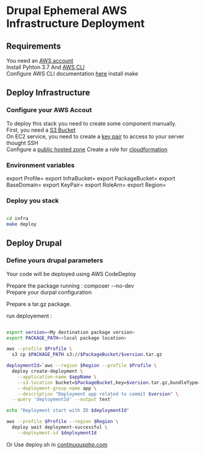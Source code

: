 # Drupal Ephemeral AWS Infrastructure Deployment

## Requirements

You need an [AWS account](https://portal.aws.amazon.com/billing/signup#/start)  
Install Pyhton 3.7 And [AWS CLI](https://docs.aws.amazon.com/cli/latest/userguide/install-cliv2.html)  
Configure AWS CLI documentation [here](https://docs.aws.amazon.com/cli/latest/userguide/cli-chap-configure.html)
install make

## Deploy Infrastructure

### Configure your AWS Accout

To deploy this stack you need to create some component manually.  
First, you need a [S3 Bucket](https://docs.aws.amazon.com/quickstarts/latest/s3backup/step-1-create-bucket.html)  
On EC2 service, you need to create a [key pair](https://docs.aws.amazon.com/AWSEC2/latest/UserGuide/ec2-key-pairs.html) to access to your server thought SSH  
Configure a [public hosted zone](https://docs.aws.amazon.com/Route53/latest/DeveloperGuide/CreatingHostedZone.html)
Create a role for [cloudformation](https://docs.aws.amazon.com/AWSCloudFormation/latest/UserGuide/using-iam-servicerole.html)

### Environment variables

export Profile=<your aws profile name>
export InfraBucket=<your S3 bucket>
export PackageBucket=<your S3 bucket or an other as you wish>
export BaseDomain=<your public hosted zone domain name>
export KeyPair=<your key pair name>
export RoleArn=<cloudformation role arn>
export Region=<AWS favorite region code>

### Deploy you stack

```bash

cd infra
make deploy

```

## Deploy Drupal

### Define yours drupal parameters

Your code will be deployed using AWS CodeDeploy  
  
Prepare the package running : composer --no-dev  
Prepare your durpal configuration  
  
Prepare a tar.gz package.  
  
run deployement :  
  
```bash

export version=<My destination package version>
export PACKAGE_PATH=<local package location>

aws --profile $Profile \
  s3 cp $PACKAGE_PATH s3://$PackageBucket/$version.tar.gz

deploymentId=`aws --region $Region --profile $Profile \
  deploy create-deployment \
    --application-name $appName \
    --s3-location bucket=$PackageBucket,key=$version.tar.gz,bundleType=tgz \
    --deployment-group-name app \
    --description "Deployment app related to commit $version" \
  --query 'deploymentId' --output text`

echo "Deployment start with ID $deploymentId"

aws --profile $Profile --region $Region \
  deploy wait deployment-successful \
    --deployment-id $deploymentId

```
  
Or Use deploy.sh in [continuousphp.com](https://app.continuousphp.com)